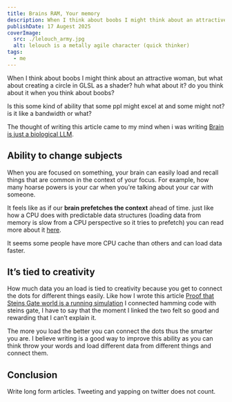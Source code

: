 ```yaml
---
title: Brains RAM, Your memory
description: When I think about boobs I might think about an attractive woman, but what about creating a circle in GLSL as a shader? huh what about it? do you think about it when you think about boobs?
publishDate: 17 Augest 2025
coverImage:
  src: ./lelouch_army.jpg
  alt: lelouch is a metally agile character (quick thinker)
tags:
  - me
---
```


When I think about boobs I might think about an attractive woman, but what about creating a circle in GLSL as a shader? huh what about it? do you think about it when you think about boobs?

Is this some kind of ability that some ppl might excel at and some might not? is it like a bandwidth or what?

The thought of writing this article came to my mind when i was writing [Brain is just a biological LLM](https://samyar.me/posts/brain-is-like-an-llm).

## Ability to change subjects

When you are focused on something, your brain can easily load and recall things that are common in the context of your focus. For example, how many hoarse powers is your car when you're talking about your car with someone.

It feels like as if our **brain prefetches the context** ahead of time. just like how a CPU does with predictable data structures (loading data from memory is slow from a CPU perspective so it tries to prefetch) you can read more about it [here](https://community.arm.com/arm-research/b/articles/posts/making-temporal-prefetchers-practical--the-misb-prefetcher).

It seems some people have more CPU cache than others and can load data faster.

## It’s tied to creativity

How much data you an load is tied to creativity because you get to connect the dots for different things easily. Like how I wrote this article [Proof that Steins Gate world is a running simulation](https://samyar.me/posts/steins-gate-and-hamming-code) I connected hamming code with steins gate, I have to say that the moment I linked the two felt so good and rewarding that I can’t explain it.

The more you load the better you can connect the dots thus the smarter you are. I believe writing is a good way to improve this ability as you can think throw your words and load different data from different things and connect them.

## Conclusion

Write long form articles. Tweeting and yapping on twitter does not count.
